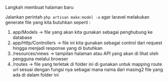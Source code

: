 Langkah membuat halaman baru

Jalankan perintah ``php artisan make:model -a`` agar laravel melakukan generate file yang kita butuhkan seperti :
1. app/Models -> file yang akan kita gunakan sebagai penghubung ke database
2. app/Http/Controllers -> file ini kita gunakan sebagai control dari request hingga menjadi response yang di butuhkan
3. /resources/views -> tampilan halaman atau API yang akan di lihat oleh pengguna melalui browser
4. /routes -> file yang terletak di folder ini di gunakan untuk mapping route url sesuai dengan fungsi nya sebagai mana nama dari masing2 file yang ada di dalam folder ini
